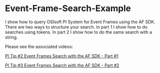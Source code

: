 # Event-Frame-Search-Example
I show how to query OSIsoft PI System for Event Frames using the AF SDK. There are two ways to structure your search. In part 1 I show how to do searches using tokens. In part 2 I show how to do the same search with a string.

Please see the associated videos:

[PI Tip #2 Event Frames Search with the AF SDK - Part #1](https://youtu.be/TDVnykkNLs4)

[PI Tip #3 Event Frames Search with the AF SDK - Part #2](https://youtu.be/7xXQ34bO8z0)

